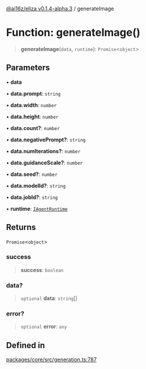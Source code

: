 [@ai16z/eliza v0.1.4-alpha.3](../index.md) / generateImage

# Function: generateImage()

> **generateImage**(`data`, `runtime`): `Promise`\<`object`\>

## Parameters

• **data**

• **data.prompt**: `string`

• **data.width**: `number`

• **data.height**: `number`

• **data.count?**: `number`

• **data.negativePrompt?**: `string`

• **data.numIterations?**: `number`

• **data.guidanceScale?**: `number`

• **data.seed?**: `number`

• **data.modelId?**: `string`

• **data.jobId?**: `string`

• **runtime**: [`IAgentRuntime`](../interfaces/IAgentRuntime.md)

## Returns

`Promise`\<`object`\>

### success

> **success**: `boolean`

### data?

> `optional` **data**: `string`[]

### error?

> `optional` **error**: `any`

## Defined in

[packages/core/src/generation.ts:787](https://github.com/ai16z/eliza/blob/main/packages/core/src/generation.ts#L787)
